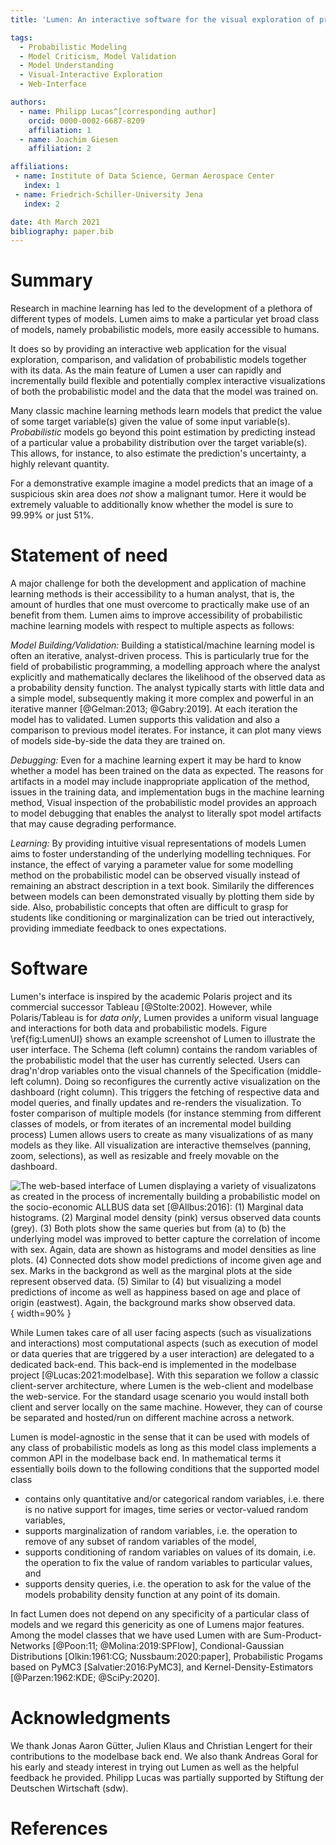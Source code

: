 ```yaml
---
title: 'Lumen: An interactive software for the visual exploration of probabilistic models together with data'

tags:  
  - Probabilistic Modeling
  - Model Criticism, Model Validation
  - Model Understanding  
  - Visual-Interactive Exploration
  - Web-Interface

authors:
  - name: Philipp Lucas^[corresponding author]
    orcid: 0000-0002-6687-8209
    affiliation: 1
  - name: Joachim Giesen
    affiliation: 2

affiliations:
 - name: Institute of Data Science, German Aerospace Center
   index: 1
 - name: Friedrich-Schiller-University Jena
   index: 2

date: 4th March 2021
bibliography: paper.bib
---
```


# Summary

Research in machine learning has led to the development of a plethora of different types of models.
Lumen aims to make a particular yet broad class of models, namely probabilistic models, more easily accessible to humans. 

It does so by providing an interactive web application for the visual exploration, comparison, and validation of probabilistic models together with its data. 
As the main feature of Lumen a user can rapidly and incrementally build flexible and potentially complex interactive visualizations of both the probabilistic model and the data that the model was trained on. 

Many classic machine learning methods learn models that predict the value of some target variable(s) given the value of some input variable(s).
*Probabilistic* models go beyond this point estimation by predicting instead of a particular value a probability distribution over the target variable(s).
This allows, for instance, to also estimate the prediction's uncertainty, a highly relevant quantity.

For a demonstrative example imagine a model predicts that an image of a suspicious skin area does _not_ show a malignant tumor. Here it would be extremely valuable to additionally know whether the model is sure to 99.99% or just 51%.

# Statement of need

A major challenge for both the development and application of machine learning methods is their accessibility to a human analyst, that is, the amount of hurdles that one must overcome to practically make use of an benefit from them.
Lumen aims to improve accessibility of probabilistic machine learning models with respect to multiple aspects as follows:

_Model Building/Validation:_
Building a statistical/machine learning model is often an iterative, analyst-driven process.
This is particularly true for the field of probabilistic programming, a modelling approach where the analyst explicitly and mathematically declares the likelihood of the observed data as a probability density function. 
The analyst typically starts with little data and a simple model, subsequently making it more complex and powerful in an iterative manner [@Gelman:2013; @Gabry:2019].
At each iteration the model has to validated.
Lumen supports this validation and also a comparison to previous model iterates. For instance, it can plot many views of models side-by-side the data they are trained on.

_Debugging:_
Even for a machine learning expert it may be hard to know whether a model has been trained on the data as expected.
The reasons for artifacts in a model may include inappropriate application of the method, issues in the training data, and implementation bugs in the machine learning method, 
Visual inspection of the probabilistic model provides an approach to model debugging that enables the analyst to literally spot model artifacts that may cause degrading performance.

_Learning:_
By providing intuitive visual representations of models Lumen aims to foster understanding of the underlying modelling techniques. 
For instance, the effect of varying a parameter value for some modelling method on the probabilistic model can be observed visually instead of remaining an abstract description in a text book. 
Similarily the differences between models can been demonstrated visually by plotting them side by side.
Also, probabilistic concepts that often are difficult to grasp for students like conditioning or marginalization can be tried out interactively, providing immediate feedback to ones expectations.

# Software

Lumen's interface is inspired by the academic Polaris project and its commercial successor Tableau [@Stolte:2002]. 
However, while Polaris/Tableau is for _data only_, Lumen provides a uniform visual language and interactions for both data and probabilistic models.
Figure \ref{fig:LumenUI} shows an example screenshot of Lumen to illustrate the user interface. 
The Schema (left column) contains the random variables of the probabilistic model that the user has currently selected.
Users can drag'n'drop variables onto the visual channels of the Specification (middle-left column).
Doing so reconfigures the currently active visualization on the dashboard (right column).
This triggers the fetching of respective data and model queries, and finally updates and re-renders the visualization.
To foster comparison of multiple models (for instance stemming from different classes of models, or from iterates of an incremental model building process) Lumen allows users to create as many visualizations of as many models as they like.
All visualization are interactive themselves (panning, zoom, selections), as well as resizable and freely movable on the dashboard.

![The web-based interface of Lumen displaying a variety of visualizatons as created in the process of incrementally building a probabilistic model on the socio-economic ALLBUS data set [@Allbus:2016]: 
(1) Marginal data histograms. 
(2) Marginal model density (pink) versus observed data counts (grey). 
(3) Both plots show the same queries but from (a) to (b) the underlying model was improved to better capture the correlation of `income` with `sex`.
Again, data are shown as histograms and model densities as line plots. 
(4) Connected dots show model predictions of `income` given `age` and `sex`.
Marks in the backgrond as well as the marginal plots at the side represent observed data.
(5) Similar to (4) but visualizing a model predictions of `income` as well as `happiness` based on `age` and place of origin (`eastwest`). 
Again, the background marks show observed data.](joss/example.png){ width=90% }

While Lumen takes care of all user facing aspects (such as visualizations and interactions) most computational aspects (such as execution of model or data queries that are triggered by a user interaction) are delegated to a dedicated back-end.
This back-end is implemented in the modelbase project [@Lucas:2021:modelbase].
With this separation we follow a classic client-server architecture, where Lumen is the web-client and modelbase the web-service.
For the standard usage scenario you would install both client and server locally on the same machine. 
However, they can of course be separated and hosted/run on different machine across a network.

Lumen is model-agnostic in the sense that it can be used with models of any class of probabilistic models as long as this model class implements a common API in the modelbase back end. 
In mathematical terms it essentially boils down to the following conditions that the supported model class 

 * contains only quantitative and/or categorical random variables, i.e. there is no native support for images, time series or vector-valued random variables, 
 * supports marginalization of random variables, i.e. the operation to remove of any subset of random variables of the model, 
 * supports conditioning of random variables on values of its domain, i.e. the operation to fix the value of random variables to particular values, and
 * supports density queries, i.e. the operation to ask for the value of the models probability density function at any point of its domain.

In fact Lumen does not depend on any specificity of a particular class of models and we regard this genericity as one of Lumens major features. 
Among the model classes that we have used Lumen with are Sum-Product-Networks [@Poon:11; @Molina:2019:SPFlow], Condional-Gaussian Distributions [Olkin:1961:CG; Nussbaum:2020:paper], Probabilistic Progams based on PyMC3 [Salvatier:2016:PyMC3], and Kernel-Density-Estimators [@Parzen:1962:KDE; @SciPy:2020].

# Acknowledgments

We thank Jonas Aaron Gütter, Julien Klaus and Christian Lengert for their contributions to the modelbase back end.
We also thank Andreas Goral for his early and steady interest in trying out Lumen as well as the helpful feedback he provided.
Philipp Lucas was partially supported by Stiftung der Deutschen Wirtschaft (sdw). 

# References
